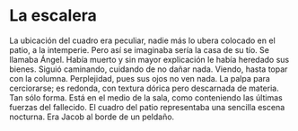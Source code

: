 # La escalera

La ubicación del cuadro era peculiar, nadie más lo ubera colocado en el patio,
a la intemperie. Pero así se imaginaba sería la casa de su tío. Se llamaba
Ángel. Había muerto y sin mayor explicación le había heredado sus bienes.
Siguió caminando, cuidando de no dañar nada. Viendo, hasta topar con la
columna. Perplejidad, pues sus ojos no ven nada. La palpa para cerciorarse; es
redonda, con textura dórica pero descarnada de materia. Tan sólo forma. Está en
el medio de la sala, como conteniendo las últimas fuerzas del fallecido. El
cuadro del patio representaba una sencilla escena nocturna. Era Jacob al borde
de un peldaño.

